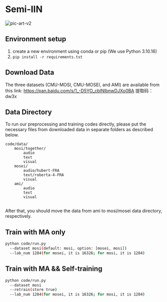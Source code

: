 # Semi-IIN
![pic-art-v2](../paper-pic/pic-art-v2.jpg)
## Environment setup

1. create a new environment using conda or pip (We use Python 3.10.16)
2. `pip install -r requirements.txt`

## Download Data

The three datasets (CMU-MOSI, CMU-MOSEI, and AMI) are available from this link: https://pan.baidu.com/s/1_-D5YO_cblNIbnwDJXo0BA 提取码：dw3x 

## Data Directory

To run our preprocessing and training codes directly, please put the necessary files from downloaded data in separate folders as described below.

```
code/data/
    mosi/together/
        audio
        text
        visual
    mosei/
        audio/hubert-FRA
        text/roberta-4-FRA
        visual
    ami/
        audio
        text
        visual
        
```

After that, you should move the data from ami to mosi/mosei data directory, respectively.

## Train with MA only

```bash
python code/run.py 
  --dataset mosi(default: mosi, option: [mosei, mosi]) 
  --lab_num 1284(for mosei, it is 16326; for mosi, it is 1284)
```

## Train with MA && Self-training

```bash
python code/run.py
  --dataset mosi 
  --retrain(store true) 
  --lab_num 1284(for mosei, it is 16326; for mosi, it is 1284)
```


